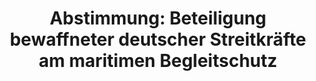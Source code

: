 ---
abstimmung:
  abstimmung: 1
  bundestagssitzung: 29
  legislaturperiode: 18
categories:
- Bundeswehr
- Ausland
data:
- title: Abstimmungsergebnis 20140409-data.pdf
  url: /res/abstimmungsliste/20140409-data.pdf
- title: Abstimmungsergebnis 20140409_xls-data.csv
  url: /res/abstimmungsliste/analyses/20140409_xls-data.csv
documents:
- local: /res/abstimmungsdaten/018-029-01/1800984.pdf
  title: Drucksache 18/00984.pdf
  url: http://dip21.bundestag.de/dip21/btd/18/009/1800984.pdf
- local: /res/abstimmungsdaten/018-029-01/1801067.pdf
  title: Drucksache 18/01067.pdf
  url: http://dip21.bundestag.de/dip21/btd/18/010/1801067.pdf
ergebnis:
  cdu/csu:
    enthaltung: 0
    gesamt: 311
    ja: 296
    nein: 0
    nichtabgegeben: 15
    ungueltig: 0
  die.linke:
    enthaltung: 18
    gesamt: 64
    ja: 5
    nein: 35
    nichtabgegeben: 6
    ungueltig: 0
  file: 20140409_xls-data.csv
  gruenen:
    enthaltung: 0
    gesamt: 63
    ja: 59
    nein: 0
    nichtabgegeben: 4
    ungueltig: 0
  spd:
    enthaltung: 1
    gesamt: 193
    ja: 175
    nein: 0
    nichtabgegeben: 17
    ungueltig: 0
layout: abstimmung
links:
- title: https://www.bundestag.de/parlament/plenum/abstimmung/abstimmung?id=260
  url: https://www.bundestag.de/parlament/plenum/abstimmung/abstimmung?id=260
- title: http://www.abgeordnetenwatch.de/beteiligung_der_bundeswehr_bei_vernichtung_syrischer_chemiewaffen-1105-594.html
  url: http://www.abgeordnetenwatch.de/beteiligung_der_bundeswehr_bei_vernichtung_syrischer_chemiewaffen-1105-594.html
preview: "Beteiligung bewaffneter deutscher Streitkr\xE4fte am maritimen Begleitschutz\
  \ bei der Hydrolyse syrischer Chemiewaffen an Bord der CAPE RAY im Rahmen der gemeinsamen\
  \ VN/OVCW-Mission zur Vernichtung der syrischen Chemiewaffen (Drucksachen 18/984\
  \ und 18/1067)\n"
tags:
- Chemiewaffen
- Syrien
- CAPE RAY
- UN
title: "Abstimmung: Beteiligung bewaffneter deutscher Streitkr\xE4fte am maritimen\
  \ Begleitschutz"
---